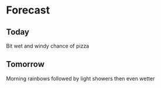 
# Forecast

## Today

Bit wet and windy chance of pizza

## Tomorrow

Morning rainbows followed by light showers then even wetter